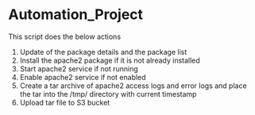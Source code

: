 # Automation_Project
This script does the below actions
1. Update of the package details and the package list
2. Install the apache2 package if it is not already installed
3. Start apache2 service if not running
4. Enable apache2 service if not enabled
5. Create a tar archive of apache2 access logs and error logs and place the tar into the /tmp/ directory with current timestamp
6. Upload tar file to S3 bucket
